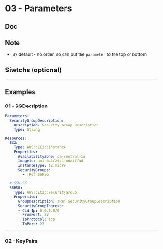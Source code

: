 # 03 - Parameters

## Doc

## Note
* By default - no order, so can put the `parameter` to the top or bottom

## Siwtchs (optional)

---

## Examples
### 01 - SGDecription
````yaml
Parameters:
  SecurityGroupDescription:
    Description: Security Group Description
    Type: String

Resources:
  EC2:
    Type: AWS::EC2::Instance
    Properties:
      AvailabilityZone: ca-central-1a
      ImageId: ami-0c2f25c1f66a1ff4d
      InstanceType: t2.micro
      SecurityGroups:
        - !Ref SSHSG

  # SSH-SG
  SSHSG:
    Type: AWS::EC2::SecurityGroup
    Properties:
      GroupDescription: !Ref SecurityGroupDescription
      SecurityGroupIngress:
      - CidrIp: 0.0.0.0/0
        FromPort: 22
        IpProtocol: tcp
        ToPort: 22
````

---

### 02 - KeyPairs
